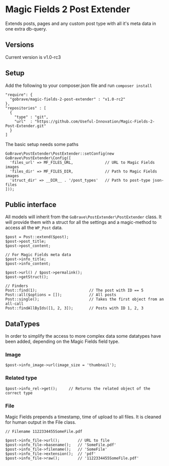 # Magic Fields 2 Post Extender

Extends posts, pages and any custom post type with all it's meta data in one extra db-query. 

## Versions

Current version is v1.0-rc3

## Setup

Add the following to your composer.json file and run `composer install`

    "require": {
      "gobrave/magic-fields-2-post-extender" : "v1.0-rc2"
    },
    "repositories" : [
      {
        "type" : "git",
        "url"  : "https://github.com/Useful-Innovation/Magic-Fields-2-Post-Extender.git"
      }
    ]

The basic setup needs some paths

    GoBrave\PostExtender\PostExtender::setConfig(new GoBrave\PostExtender\Config([
      'files_url' => MF_FILES_URL,              // URL to Magic Fields images
      'files_dir' => MF_FILES_DIR,              // Path to Magic Fields images
      'struct_dir' => __DIR__ . '/post_types'   // Path to post-type json-files
    ]));

## Public interface

All models will inherit from the `GoBrave\PostExtender\PostExtender` class. It will provide them with a struct for all the settings and a magic-method to access all the `WP_Post` data.

    $post = Post::extend($post);
    $post->post_title;
    $post->post_content;
    
    // For Magic Fields meta data
    $post->info_title;
    $post->info_content;
    
    $post->url() / $post->permalink();
    $post->getStruct();
    
    // Finders
    Post::find(1);                       // The post with ID == 5
    Post::all($options = []);            // All posts
    Post::single();                      // Takes the first object from an all-call
    Post::findAllByIds([1, 2, 3]);       // Posts with ID 1, 2, 3
    
## DataTypes

In order to simplify the access to more complex data some datatypes have been added, depending on the Magic Fields field type.

### Image

    $post->info_image->url(image_size = 'thumbnail');

### Related type

    $post->info_rel->get();     // Returns the related object of the correct type

### File

Magic Fields prepends a timestamp, time of upload to all files. It is cleaned for human output in the File class. 

    // Filename 1122334455SomeFile.pdf

    $post->info_file->url();        // URL to file
    $post->info_file->basename();   // 'SomeFile.pdf'
    $post->info_file->filename();   // 'SomeFile'
    $post->info_file->extension();  // 'pdf'
    $post->info_file->raw();        // '1122334455SomeFile.pdf'
    
